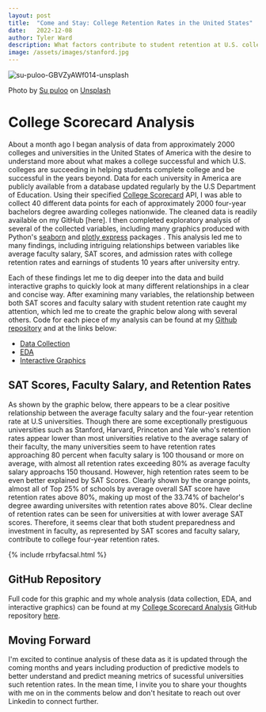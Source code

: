 ```yaml
---
layout: post
title:  "Come and Stay: College Retention Rates in the United States"
date:   2022-12-08
author: Tyler Ward
description: What factors contribute to student retention at U.S. colleges? This post examines two key factors based on U.S. Department of Education College Scorecard data
image: /assets/images/stanford.jpg
---
```


![su-puloo-GBVZyAWf014-unsplash](https://user-images.githubusercontent.com/112500643/206622042-6354f947-2ebc-4d70-bda7-45f74e0ecd57.jpg)

Photo by <a href="https://unsplash.com/@supuloo?utm_source=unsplash&utm_medium=referral&utm_content=creditCopyText">Su puloo</a> on <a href="https://unsplash.com/s/photos/Brigham-Young-University?utm_source=unsplash&utm_medium=referral&utm_content=creditCopyText">Unsplash</a>


# College Scorecard Analysis

About a month ago I began analysis of data from approximately 2000 colleges and universities in the United States of America with the desire to understand more about what makes a college successful and which U.S. colleges are succeeding in helping students complete college and be successful in the years beyond. Data for each university in America are publicly available from a database updated regularly by the U.S Department of Education. Using their specified [College Scorecard](https://collegescorecard.ed.gov/data/documentation/) API, I was able to collect 40 different data points for each of approximately 2000 four-year bachelors degree awarding colleges nationwide. The cleaned data is readily available on my GitHub [here]. I then completed exploratory analysis of several of the collected variables, including many graphics produced with Python's [seaborn](https://seaborn.pydata.org/) and [plotly express](https://plotly.com/python/plotly-express/) packages . This analysis led me to many findings, including intriguing relationships between variables like average faculty salary, SAT scores, and admission rates with college retention rates and earnings of students 10 years after university entry. 

Each of these findings let me to dig deeper into the data and build interactive graphs to quickly look at many different relationships in a clear and concise way. After examining many variables, the relationship between both SAT scores and faculty salary with student retention rate caught my attention, which led me to create the graphic below along with several others. Code for each piece of my analysis can be found at my [Github repository](https://github.com/runstats21/college-score-card-analysis) and at the links below:

* [Data Collection](https://github.com/runstats21/college-score-card-analysis/blob/main/CollegeScorecard-CollectClean.ipynb)
* [EDA](https://github.com/runstats21/college-score-card-analysis/blob/main/CollegeScorecardEDA.ipynb)
* [Interactive Graphics](https://github.com/runstats21/college-score-card-analysis/blob/main/CollegeScorecardDataStory.ipynb)

## SAT Scores, Faculty Salary, and Retention Rates

As shown by the graphic below, there appears to be a clear positive relationship between the average faculty salary and the four-year retention rate at U.S universities. Though there are some exceptionally prestiguous universities such as Stanford, Harvard, Princeton and Yale who's retention rates appear lower than most universities relative to the average salary of their faculty, the many universities seem to have retention rates approaching 80 percent when faculty salary is 100 thousand or more on average, with almost all retention rates exceeding 80% as average faculty salary approachs 150 thousand. However, high retention rates seem to be even better explained by SAT Scores. Clearly shown by the orange points, almost all of Top 25% of schools by average overall SAT score have retention rates above 80%, making up most of the 33.74% of bachelor's degree awarding universites with retention rates above 80%. Clear decline of retention rates can be seen for universities at with lower average SAT scores. Therefore, it seems clear that both student preparedness and investment in faculty, as represented by SAT scores and faculty salary, contribute to college four-year retention rates.


{% include rrbyfacsal.html %}

## GitHub Repository

Full code for this graphic and my whole analysis (data collection, EDA, and interactive graphics) can be found at my [College Scorecard Analysis](https://github.com/runstats21/college-score-card-analysis) GitHub repository [here](https://github.com/runstats21/college-score-card-analysis).

## Moving Forward

I'm excited to continue analysis of these data as it is updated through the coming months and years including production of predictive models to better understand and predict meaning metrics of sucessful universities such retention rates. In the mean time, I invite you to share your thoughts with me on in the comments below and don't hesitate to reach out over Linkedin to connect further.
